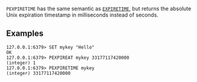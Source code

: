 `PEXPIRETIME` has the same semantic as [`EXPIRETIME`](expiretime.md), but returns the absolute Unix expiration timestamp in milliseconds instead of seconds.

## Examples

```
127.0.0.1:6379> SET mykey "Hello"
OK
127.0.0.1:6379> PEXPIREAT mykey 33177117420000
(integer) 1
127.0.0.1:6379> PEXPIRETIME mykey
(integer) 33177117420000
```
